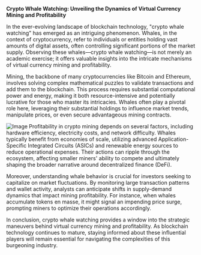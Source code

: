 **Crypto Whale Watching: Unveiling the Dynamics of Virtual Currency Mining and Profitability**

In the ever-evolving landscape of blockchain technology, "crypto whale watching" has emerged as an intriguing phenomenon. Whales, in the context of cryptocurrency, refer to individuals or entities holding vast amounts of digital assets, often controlling significant portions of the market supply. Observing these whales—crypto whale watching—is not merely an academic exercise; it offers valuable insights into the intricate mechanisms of virtual currency mining and profitability.

Mining, the backbone of many cryptocurrencies like Bitcoin and Ethereum, involves solving complex mathematical puzzles to validate transactions and add them to the blockchain. This process requires substantial computational power and energy, making it both resource-intensive and potentially lucrative for those who master its intricacies. Whales often play a pivotal role here, leveraging their substantial holdings to influence market trends, manipulate prices, or even secure advantageous mining contracts.


![Image](https://github.com/user-attachments/assets/31692037-0104-4703-abd1-696b6a7dd41b)
Profitability in crypto mining depends on several factors, including hardware efficiency, electricity costs, and network difficulty. Whales typically benefit from economies of scale, utilizing advanced Application-Specific Integrated Circuits (ASICs) and renewable energy sources to reduce operational expenses. Their actions can ripple through the ecosystem, affecting smaller miners' ability to compete and ultimately shaping the broader narrative around decentralized finance (DeFi).

Moreover, understanding whale behavior is crucial for investors seeking to capitalize on market fluctuations. By monitoring large transaction patterns and wallet activity, analysts can anticipate shifts in supply-demand dynamics that impact mining profitability. For instance, when whales accumulate tokens en masse, it might signal an impending price surge, prompting miners to optimize their operations accordingly.

In conclusion, crypto whale watching provides a window into the strategic maneuvers behind virtual currency mining and profitability. As blockchain technology continues to mature, staying informed about these influential players will remain essential for navigating the complexities of this burgeoning industry.